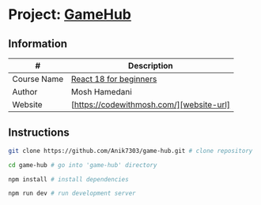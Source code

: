 # Project: [GameHub][vercel-url]

## Information

| #           | Description                              |
| ----------- | ---------------------------------------- |
| Course Name | [React 18 for beginners][course-url]     |
| Author      | Mosh Hamedani                            |
| Website     | [https://codewithmosh.com/][website-url] |

## Instructions

```bash
git clone https://github.com/Anik7303/game-hub.git # clone repository

cd game-hub # go into 'game-hub' directory

npm install # install dependencies

npm run dev # run development server
```

[vercel-url]: https://game-hub-three-topaz.vercel.app/
[course-url]: https://codewithmosh.com/p/ultimate-react-part1
[website-url]: https://codewithmosh.com/
